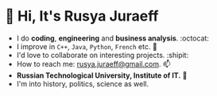 # 👋 Hi, It's Rusya Juraeff 

- I do **coding**, **engineering** and **business analysis**. :octocat:
- I improve in ```C++```, ```Java```, ```Python```, ```French``` etc. 🌱 
- I'd love to collaborate on interesting projects. :shipit: 
- How to reach me: rusya.juraeff@gmail.com. 📫 
- **Russian Technological University, Institute of IT.** 🏫
- I'm into history, politics, science as well.
